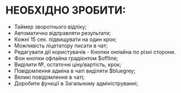 # НЕОБХІДНО ЗРОБИТИ:
- Таймер зворотнього відліку;
- Автоматично відправляти результати;
- Кожні 15 сек. підвищувати на один крок;
- Можливість ліцетатору писати в чат;
- Редагувати дії користувачів - Кнопки онлайна по різні сторони.
- Фон кнопки офлайна градієнтом $offline;
- Виділити №, остаточні ціну/вартість, крок;
- Повідомлення адміна в чаті виділяти $bluegrey;
- Великі повідомлення в чаті;
- Доробити функції в Загальному адмініструванні;